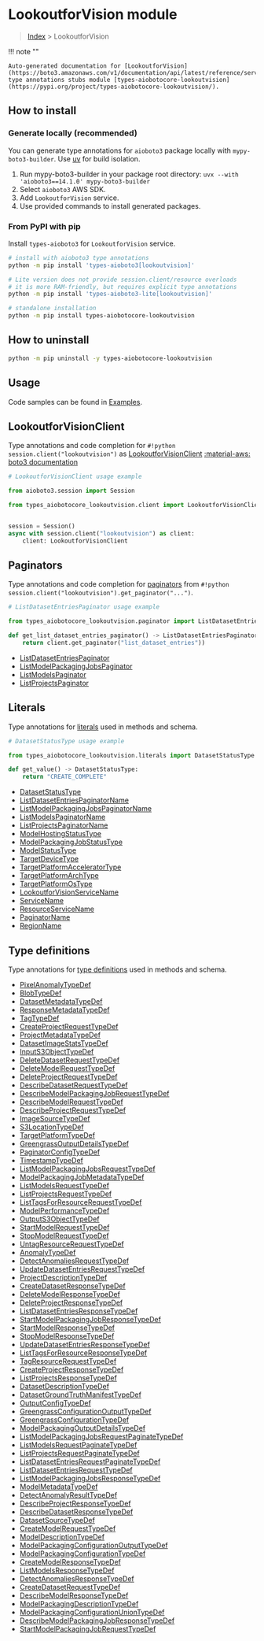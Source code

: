 # LookoutforVision module

> [Index](../README.md) > LookoutforVision


!!! note ""

    Auto-generated documentation for [LookoutforVision](https://boto3.amazonaws.com/v1/documentation/api/latest/reference/services/lookoutvision.html#lookoutforvision)
    type annotations stubs module [types-aiobotocore-lookoutvision](https://pypi.org/project/types-aiobotocore-lookoutvision/).

## How to install

### Generate locally (recommended)

You can generate type annotations for `aioboto3` package locally with `mypy-boto3-builder`.
Use [uv](https://docs.astral.sh/uv/getting-started/installation/) for build isolation.

1. Run mypy-boto3-builder in your package root directory: `uvx --with 'aioboto3==14.1.0' mypy-boto3-builder`
1. Select `aioboto3` AWS SDK.
1. Add `LookoutforVision` service.
1. Use provided commands to install generated packages.



### From PyPI with pip

Install `types-aioboto3` for `LookoutforVision` service.

```bash
# install with aioboto3 type annotations
python -m pip install 'types-aioboto3[lookoutvision]'

# Lite version does not provide session.client/resource overloads
# it is more RAM-friendly, but requires explicit type annotations
python -m pip install 'types-aioboto3-lite[lookoutvision]'

# standalone installation
python -m pip install types-aiobotocore-lookoutvision
```



## How to uninstall

```bash
python -m pip uninstall -y types-aiobotocore-lookoutvision
```

## Usage

Code samples can be found in [Examples](./usage.md).

## LookoutforVisionClient

Type annotations and code completion for  `#!python session.client("lookoutvision")` as [LookoutforVisionClient](./client.md)
[:material-aws: boto3 documentation](https://boto3.amazonaws.com/v1/documentation/api/latest/reference/services/lookoutvision.html#LookoutforVision.Client)

```python
# LookoutforVisionClient usage example

from aioboto3.session import Session

from types_aiobotocore_lookoutvision.client import LookoutforVisionClient


session = Session()
async with session.client("lookoutvision") as client:
    client: LookoutforVisionClient
```


## Paginators

Type annotations and code completion for
[paginators](./paginators.md)
from `#!python session.client("lookoutvision").get_paginator("...")`.

```python
# ListDatasetEntriesPaginator usage example

from types_aiobotocore_lookoutvision.paginator import ListDatasetEntriesPaginator

def get_list_dataset_entries_paginator() -> ListDatasetEntriesPaginator:
    return client.get_paginator("list_dataset_entries"))
```

- [ListDatasetEntriesPaginator](./paginators.md#listdatasetentriespaginator)
- [ListModelPackagingJobsPaginator](./paginators.md#listmodelpackagingjobspaginator)
- [ListModelsPaginator](./paginators.md#listmodelspaginator)
- [ListProjectsPaginator](./paginators.md#listprojectspaginator)








## Literals

Type annotations for [literals](./literals.md) used in methods and schema.

```python
# DatasetStatusType usage example

from types_aiobotocore_lookoutvision.literals import DatasetStatusType

def get_value() -> DatasetStatusType:
    return "CREATE_COMPLETE"
```

- [DatasetStatusType](./literals.md#datasetstatustype)
- [ListDatasetEntriesPaginatorName](./literals.md#listdatasetentriespaginatorname)
- [ListModelPackagingJobsPaginatorName](./literals.md#listmodelpackagingjobspaginatorname)
- [ListModelsPaginatorName](./literals.md#listmodelspaginatorname)
- [ListProjectsPaginatorName](./literals.md#listprojectspaginatorname)
- [ModelHostingStatusType](./literals.md#modelhostingstatustype)
- [ModelPackagingJobStatusType](./literals.md#modelpackagingjobstatustype)
- [ModelStatusType](./literals.md#modelstatustype)
- [TargetDeviceType](./literals.md#targetdevicetype)
- [TargetPlatformAcceleratorType](./literals.md#targetplatformacceleratortype)
- [TargetPlatformArchType](./literals.md#targetplatformarchtype)
- [TargetPlatformOsType](./literals.md#targetplatformostype)
- [LookoutforVisionServiceName](./literals.md#lookoutforvisionservicename)
- [ServiceName](./literals.md#servicename)
- [ResourceServiceName](./literals.md#resourceservicename)
- [PaginatorName](./literals.md#paginatorname)
- [RegionName](./literals.md#regionname)




## Type definitions

Type annotations for [type definitions](./type_defs.md) used in methods and schema.

- [PixelAnomalyTypeDef](./type_defs.md#pixelanomalytypedef)
- [BlobTypeDef](./type_defs.md#blobtypedef)
- [DatasetMetadataTypeDef](./type_defs.md#datasetmetadatatypedef)
- [ResponseMetadataTypeDef](./type_defs.md#responsemetadatatypedef)
- [TagTypeDef](./type_defs.md#tagtypedef)
- [CreateProjectRequestTypeDef](./type_defs.md#createprojectrequesttypedef)
- [ProjectMetadataTypeDef](./type_defs.md#projectmetadatatypedef)
- [DatasetImageStatsTypeDef](./type_defs.md#datasetimagestatstypedef)
- [InputS3ObjectTypeDef](./type_defs.md#inputs3objecttypedef)
- [DeleteDatasetRequestTypeDef](./type_defs.md#deletedatasetrequesttypedef)
- [DeleteModelRequestTypeDef](./type_defs.md#deletemodelrequesttypedef)
- [DeleteProjectRequestTypeDef](./type_defs.md#deleteprojectrequesttypedef)
- [DescribeDatasetRequestTypeDef](./type_defs.md#describedatasetrequesttypedef)
- [DescribeModelPackagingJobRequestTypeDef](./type_defs.md#describemodelpackagingjobrequesttypedef)
- [DescribeModelRequestTypeDef](./type_defs.md#describemodelrequesttypedef)
- [DescribeProjectRequestTypeDef](./type_defs.md#describeprojectrequesttypedef)
- [ImageSourceTypeDef](./type_defs.md#imagesourcetypedef)
- [S3LocationTypeDef](./type_defs.md#s3locationtypedef)
- [TargetPlatformTypeDef](./type_defs.md#targetplatformtypedef)
- [GreengrassOutputDetailsTypeDef](./type_defs.md#greengrassoutputdetailstypedef)
- [PaginatorConfigTypeDef](./type_defs.md#paginatorconfigtypedef)
- [TimestampTypeDef](./type_defs.md#timestamptypedef)
- [ListModelPackagingJobsRequestTypeDef](./type_defs.md#listmodelpackagingjobsrequesttypedef)
- [ModelPackagingJobMetadataTypeDef](./type_defs.md#modelpackagingjobmetadatatypedef)
- [ListModelsRequestTypeDef](./type_defs.md#listmodelsrequesttypedef)
- [ListProjectsRequestTypeDef](./type_defs.md#listprojectsrequesttypedef)
- [ListTagsForResourceRequestTypeDef](./type_defs.md#listtagsforresourcerequesttypedef)
- [ModelPerformanceTypeDef](./type_defs.md#modelperformancetypedef)
- [OutputS3ObjectTypeDef](./type_defs.md#outputs3objecttypedef)
- [StartModelRequestTypeDef](./type_defs.md#startmodelrequesttypedef)
- [StopModelRequestTypeDef](./type_defs.md#stopmodelrequesttypedef)
- [UntagResourceRequestTypeDef](./type_defs.md#untagresourcerequesttypedef)
- [AnomalyTypeDef](./type_defs.md#anomalytypedef)
- [DetectAnomaliesRequestTypeDef](./type_defs.md#detectanomaliesrequesttypedef)
- [UpdateDatasetEntriesRequestTypeDef](./type_defs.md#updatedatasetentriesrequesttypedef)
- [ProjectDescriptionTypeDef](./type_defs.md#projectdescriptiontypedef)
- [CreateDatasetResponseTypeDef](./type_defs.md#createdatasetresponsetypedef)
- [DeleteModelResponseTypeDef](./type_defs.md#deletemodelresponsetypedef)
- [DeleteProjectResponseTypeDef](./type_defs.md#deleteprojectresponsetypedef)
- [ListDatasetEntriesResponseTypeDef](./type_defs.md#listdatasetentriesresponsetypedef)
- [StartModelPackagingJobResponseTypeDef](./type_defs.md#startmodelpackagingjobresponsetypedef)
- [StartModelResponseTypeDef](./type_defs.md#startmodelresponsetypedef)
- [StopModelResponseTypeDef](./type_defs.md#stopmodelresponsetypedef)
- [UpdateDatasetEntriesResponseTypeDef](./type_defs.md#updatedatasetentriesresponsetypedef)
- [ListTagsForResourceResponseTypeDef](./type_defs.md#listtagsforresourceresponsetypedef)
- [TagResourceRequestTypeDef](./type_defs.md#tagresourcerequesttypedef)
- [CreateProjectResponseTypeDef](./type_defs.md#createprojectresponsetypedef)
- [ListProjectsResponseTypeDef](./type_defs.md#listprojectsresponsetypedef)
- [DatasetDescriptionTypeDef](./type_defs.md#datasetdescriptiontypedef)
- [DatasetGroundTruthManifestTypeDef](./type_defs.md#datasetgroundtruthmanifesttypedef)
- [OutputConfigTypeDef](./type_defs.md#outputconfigtypedef)
- [GreengrassConfigurationOutputTypeDef](./type_defs.md#greengrassconfigurationoutputtypedef)
- [GreengrassConfigurationTypeDef](./type_defs.md#greengrassconfigurationtypedef)
- [ModelPackagingOutputDetailsTypeDef](./type_defs.md#modelpackagingoutputdetailstypedef)
- [ListModelPackagingJobsRequestPaginateTypeDef](./type_defs.md#listmodelpackagingjobsrequestpaginatetypedef)
- [ListModelsRequestPaginateTypeDef](./type_defs.md#listmodelsrequestpaginatetypedef)
- [ListProjectsRequestPaginateTypeDef](./type_defs.md#listprojectsrequestpaginatetypedef)
- [ListDatasetEntriesRequestPaginateTypeDef](./type_defs.md#listdatasetentriesrequestpaginatetypedef)
- [ListDatasetEntriesRequestTypeDef](./type_defs.md#listdatasetentriesrequesttypedef)
- [ListModelPackagingJobsResponseTypeDef](./type_defs.md#listmodelpackagingjobsresponsetypedef)
- [ModelMetadataTypeDef](./type_defs.md#modelmetadatatypedef)
- [DetectAnomalyResultTypeDef](./type_defs.md#detectanomalyresulttypedef)
- [DescribeProjectResponseTypeDef](./type_defs.md#describeprojectresponsetypedef)
- [DescribeDatasetResponseTypeDef](./type_defs.md#describedatasetresponsetypedef)
- [DatasetSourceTypeDef](./type_defs.md#datasetsourcetypedef)
- [CreateModelRequestTypeDef](./type_defs.md#createmodelrequesttypedef)
- [ModelDescriptionTypeDef](./type_defs.md#modeldescriptiontypedef)
- [ModelPackagingConfigurationOutputTypeDef](./type_defs.md#modelpackagingconfigurationoutputtypedef)
- [ModelPackagingConfigurationTypeDef](./type_defs.md#modelpackagingconfigurationtypedef)
- [CreateModelResponseTypeDef](./type_defs.md#createmodelresponsetypedef)
- [ListModelsResponseTypeDef](./type_defs.md#listmodelsresponsetypedef)
- [DetectAnomaliesResponseTypeDef](./type_defs.md#detectanomaliesresponsetypedef)
- [CreateDatasetRequestTypeDef](./type_defs.md#createdatasetrequesttypedef)
- [DescribeModelResponseTypeDef](./type_defs.md#describemodelresponsetypedef)
- [ModelPackagingDescriptionTypeDef](./type_defs.md#modelpackagingdescriptiontypedef)
- [ModelPackagingConfigurationUnionTypeDef](./type_defs.md#modelpackagingconfigurationuniontypedef)
- [DescribeModelPackagingJobResponseTypeDef](./type_defs.md#describemodelpackagingjobresponsetypedef)
- [StartModelPackagingJobRequestTypeDef](./type_defs.md#startmodelpackagingjobrequesttypedef)

